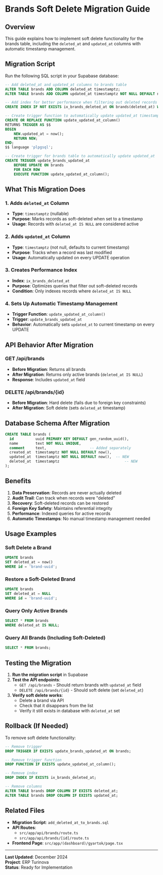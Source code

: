 # Brands Soft Delete Migration Guide

## Overview
This guide explains how to implement soft delete functionality for the brands table, including the `deleted_at` and `updated_at` columns with automatic timestamp management.

## Migration Script

Run the following SQL script in your Supabase database:

```sql
-- Add deleted_at and updated_at columns to brands table
ALTER TABLE brands ADD COLUMN deleted_at timestamptz;
ALTER TABLE brands ADD COLUMN updated_at timestamptz NOT NULL DEFAULT now();

-- Add index for better performance when filtering out deleted records
CREATE INDEX IF NOT EXISTS ix_brands_deleted_at ON brands(deleted_at) WHERE deleted_at IS NULL;

-- Create trigger function to automatically update updated_at timestamp
CREATE OR REPLACE FUNCTION update_updated_at_column()
RETURNS TRIGGER AS $$
BEGIN
    NEW.updated_at = now();
    RETURN NEW;
END;
$$ language 'plpgsql';

-- Create trigger for brands table to automatically update updated_at
CREATE TRIGGER update_brands_updated_at 
    BEFORE UPDATE ON brands 
    FOR EACH ROW 
    EXECUTE FUNCTION update_updated_at_column();
```

## What This Migration Does

### 1. Adds `deleted_at` Column
- **Type**: `timestamptz` (nullable)
- **Purpose**: Marks records as soft-deleted when set to a timestamp
- **Usage**: Records with `deleted_at IS NULL` are considered active

### 2. Adds `updated_at` Column
- **Type**: `timestamptz` (not null, defaults to current timestamp)
- **Purpose**: Tracks when a record was last modified
- **Usage**: Automatically updated on every UPDATE operation

### 3. Creates Performance Index
- **Index**: `ix_brands_deleted_at`
- **Purpose**: Optimizes queries that filter out soft-deleted records
- **Condition**: Only indexes records where `deleted_at IS NULL`

### 4. Sets Up Automatic Timestamp Management
- **Trigger Function**: `update_updated_at_column()`
- **Trigger**: `update_brands_updated_at`
- **Behavior**: Automatically sets `updated_at` to current timestamp on every UPDATE

## API Behavior After Migration

### GET /api/brands
- **Before Migration**: Returns all brands
- **After Migration**: Returns only active brands (`deleted_at IS NULL`)
- **Response**: Includes `updated_at` field

### DELETE /api/brands/{id}
- **Before Migration**: Hard delete (fails due to foreign key constraints)
- **After Migration**: Soft delete (sets `deleted_at` timestamp)

## Database Schema After Migration

```sql
CREATE TABLE brands (
  id          uuid PRIMARY KEY DEFAULT gen_random_uuid(),
  name        text NOT NULL UNIQUE,
  comment     text,                    -- Added separately
  created_at  timestamptz NOT NULL DEFAULT now(),
  updated_at  timestamptz NOT NULL DEFAULT now(),  -- NEW
  deleted_at  timestamptz                              -- NEW
);
```

## Benefits

1. **Data Preservation**: Records are never actually deleted
2. **Audit Trail**: Can track when records were "deleted"
3. **Recovery**: Soft-deleted records can be restored
4. **Foreign Key Safety**: Maintains referential integrity
5. **Performance**: Indexed queries for active records
6. **Automatic Timestamps**: No manual timestamp management needed

## Usage Examples

### Soft Delete a Brand
```sql
UPDATE brands 
SET deleted_at = now() 
WHERE id = 'brand-uuid';
```

### Restore a Soft-Deleted Brand
```sql
UPDATE brands 
SET deleted_at = NULL 
WHERE id = 'brand-uuid';
```

### Query Only Active Brands
```sql
SELECT * FROM brands 
WHERE deleted_at IS NULL;
```

### Query All Brands (Including Soft-Deleted)
```sql
SELECT * FROM brands;
```

## Testing the Migration

1. **Run the migration script** in Supabase
2. **Test the API endpoints**:
   - `GET /api/brands` - Should return brands with `updated_at` field
   - `DELETE /api/brands/{id}` - Should soft delete (set `deleted_at`)
3. **Verify soft delete works**:
   - Delete a brand via API
   - Check that it disappears from the list
   - Verify it still exists in database with `deleted_at` set

## Rollback (If Needed)

To remove soft delete functionality:

```sql
-- Remove trigger
DROP TRIGGER IF EXISTS update_brands_updated_at ON brands;

-- Remove trigger function
DROP FUNCTION IF EXISTS update_updated_at_column();

-- Remove index
DROP INDEX IF EXISTS ix_brands_deleted_at;

-- Remove columns
ALTER TABLE brands DROP COLUMN IF EXISTS deleted_at;
ALTER TABLE brands DROP COLUMN IF EXISTS updated_at;
```

## Related Files

- **Migration Script**: `add_deleted_at_to_brands.sql`
- **API Routes**: 
  - `src/app/api/brands/route.ts`
  - `src/app/api/brands/[id]/route.ts`
- **Frontend Page**: `src/app/(dashboard)/gyartok/page.tsx`

---

**Last Updated**: December 2024  
**Project**: ERP Turinova  
**Status**: Ready for Implementation
